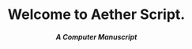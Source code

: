 <h1 align="center">
  Welcome to Aether Script.
</h1>
<h4 align="center"><i>
  A Computer Manuscript
</i></h4>
